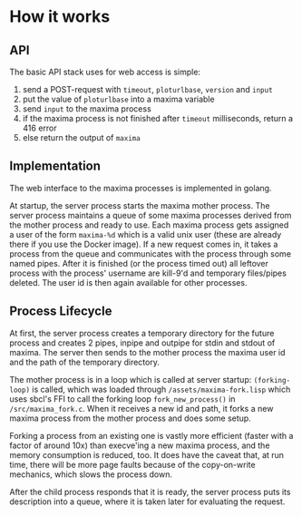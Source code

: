 How it works
============
API
---
The basic API stack uses for web access is simple:

1. send a POST-request with `timeout`, `ploturlbase`, `version` and `input`
2. put the value of `ploturlbase` into a maxima variable
3. send `input` to the maxima process
4. if the maxima process is not finished after `timeout` milliseconds, return a 416 error
5. else return the output of `maxima`

Implementation
--------------
The web interface to the maxima processes is implemented in golang.

At startup, the server process starts the maxima mother process.
The server process maintains a queue of some maxima processes derived from the mother process and ready to use.
Each maxima process gets assigned a user of the form `maxima-%d` which is a valid unix user (these are already there if you use the Docker image).
If a new request comes in, it takes a process from the queue and communicates with the process through some named pipes.
After it is finished (or the process timed out) all leftover process with the process' username are kill-9'd and temporary files/pipes deleted.
The user id is then again available for other processes.

Process Lifecycle
-----------------
At first, the server process creates a temporary directory for the future process and creates 2 pipes, inpipe and outpipe for stdin and stdout of maxima.
The server then sends to the mother process the maxima user id and the path of the temporary directory.

The mother process is in a loop which is called at server startup:
`(forking-loop)` is called, which was loaded through `/assets/maxima-fork.lisp` which uses sbcl's FFI to call the forking loop `fork_new_process()` in `/src/maxima_fork.c`.
When it receives a new id and path, it forks a new maxima process from the mother process and does some setup.

Forking a process from an existing one is vastly more efficient (faster with a factor of around 10x) than execve'ing a new maxima process, and the memory consumption is reduced, too.
It does have the caveat that, at run time, there will be more page faults because of the copy-on-write mechanics, which slows the process down.

After the child process responds that it is ready, the server process puts its description into a queue, where it is taken later for evaluating the request.
